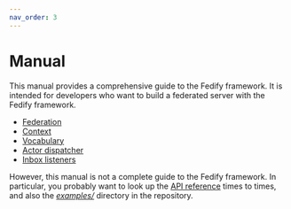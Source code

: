 ```yaml
---
nav_order: 3
---
```


Manual
======

This manual provides a comprehensive guide to the Fedify framework.  It is
intended for developers who want to build a federated server with the Fedify
framework.

 -  [Federation](./manual/federation.md)
 -  [Context](./manual/context.md)
 -  [Vocabulary](./manual/vocab.md)
 -  [Actor dispatcher](./manual/actor.md)
 -  [Inbox listeners](./manual/inbox.md)

However, this manual is not a complete guide to the Fedify framework.
In particular, you probably want to look up the [API reference] times to times,
and also the [*examples/*] directory in the repository.

[API reference]: https://jsr.io/@fedify/fedify/doc
[*examples/*]: https://github.com/dahlia/fedify/tree/main/examples
